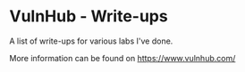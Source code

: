 # VulnHub - Write-ups

A list of write-ups for various labs I've done.

More information can be found on https://www.vulnhub.com/

